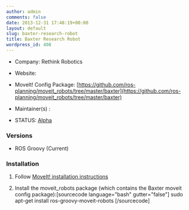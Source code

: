 ```yaml
---
author: admin
comments: false
date: 2013-12-31 17:48:19+00:00
layout: default
slug: baxter-research-robot
title: Baxter Research Robot
wordpress_id: 408
---
```



	
  * Company: Rethink Robotics

	
  * Website:

	
  * MoveIt! Config Package: [https://github.com/ros-planning/moveit_robots/tree/master/baxter](https://github.com/ros-planning/moveit_robots/tree/master/baxter)

	
  * Maintainer(s) : 

	
  * STATUS: [Alpha]()




### Versions





	
  * ROS Groovy (Current)




### Installation





	
  1. Follow [MoveIt! installation instructions](/install)

	
  2. Install the moveit_robots package (which contains the Baxter moveit config package):[sourcecode language="bash" gutter="false"]
sudo apt-get install ros-groovy-moveit-robots
[/sourcecode]


